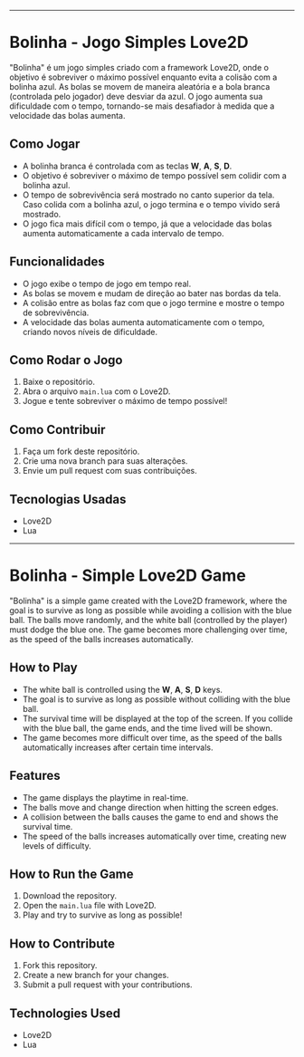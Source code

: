 

---

# Bolinha - Jogo Simples Love2D

"Bolinha" é um jogo simples criado com a framework Love2D, onde o objetivo é sobreviver o máximo possível enquanto evita a colisão com a bolinha azul. As bolas se movem de maneira aleatória e a bola branca (controlada pelo jogador) deve desviar da azul. O jogo aumenta sua dificuldade com o tempo, tornando-se mais desafiador à medida que a velocidade das bolas aumenta.

## Como Jogar

- A bolinha branca é controlada com as teclas **W**, **A**, **S**, **D**.
- O objetivo é sobreviver o máximo de tempo possível sem colidir com a bolinha azul.
- O tempo de sobrevivência será mostrado no canto superior da tela. Caso colida com a bolinha azul, o jogo termina e o tempo vivido será mostrado.
- O jogo fica mais difícil com o tempo, já que a velocidade das bolas aumenta automaticamente a cada intervalo de tempo.

## Funcionalidades

- O jogo exibe o tempo de jogo em tempo real.
- As bolas se movem e mudam de direção ao bater nas bordas da tela.
- A colisão entre as bolas faz com que o jogo termine e mostre o tempo de sobrevivência.
- A velocidade das bolas aumenta automaticamente com o tempo, criando novos níveis de dificuldade.

## Como Rodar o Jogo

1. Baixe o repositório.
2. Abra o arquivo `main.lua` com o Love2D.
3. Jogue e tente sobreviver o máximo de tempo possível!

## Como Contribuir

1. Faça um fork deste repositório.
2. Crie uma nova branch para suas alterações.
3. Envie um pull request com suas contribuições.

## Tecnologias Usadas

- Love2D
- Lua

---

# Bolinha - Simple Love2D Game

"Bolinha" is a simple game created with the Love2D framework, where the goal is to survive as long as possible while avoiding a collision with the blue ball. The balls move randomly, and the white ball (controlled by the player) must dodge the blue one. The game becomes more challenging over time, as the speed of the balls increases automatically.

## How to Play

- The white ball is controlled using the **W**, **A**, **S**, **D** keys.
- The goal is to survive as long as possible without colliding with the blue ball.
- The survival time will be displayed at the top of the screen. If you collide with the blue ball, the game ends, and the time lived will be shown.
- The game becomes more difficult over time, as the speed of the balls automatically increases after certain time intervals.

## Features

- The game displays the playtime in real-time.
- The balls move and change direction when hitting the screen edges.
- A collision between the balls causes the game to end and shows the survival time.
- The speed of the balls increases automatically over time, creating new levels of difficulty.

## How to Run the Game

1. Download the repository.
2. Open the `main.lua` file with Love2D.
3. Play and try to survive as long as possible!

## How to Contribute

1. Fork this repository.
2. Create a new branch for your changes.
3. Submit a pull request with your contributions.

## Technologies Used

- Love2D
- Lua

